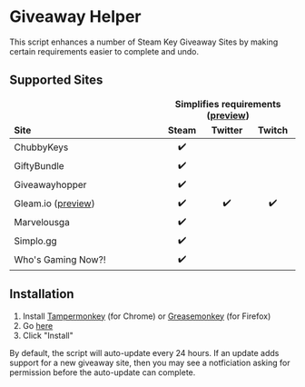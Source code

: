 # Giveaway Helper
This script enhances a number of Steam Key Giveaway Sites by making certain requirements easier to complete and undo.

## Supported Sites

<table width="500px">
  <thead>
    <tr>
      <td rowspan="2" width="250px" valign="bottom"><strong>Site</strong></td>
      <td colspan="3" width="400px" align="center"><strong>Simplifies requirements (<a href="https://raw.githubusercontent.com/Citrinate/giveawayHelper/master/images/marvelous.png">preview</a>)</strong></td>
    </tr>
    <tr>
      <td align="center"><strong>Steam</strong></td>
      <td align="center"><strong>Twitter</strong></td>
      <td align="center"><strong>Twitch</strong></td>
    </tr>
  </thead>
  <tbody>
    <tr><td>ChubbyKeys</td><td align="center">✔️</td><td></td><td></td></tr>
    <tr><td>GiftyBundle</td><td align="center">✔️</td><td></td><td></td></tr>
    <tr><td>Giveawayhopper</td><td align="center">✔️</td><td></td><td></td></tr>
    <tr><td>Gleam.io (<a href="https://raw.githubusercontent.com/Citrinate/giveawayHelper/master/images/gleam.png">preview</a>)</td><td align="center">✔️</td><td align="center">✔️</td><td align="center">✔️</td></tr>
    <tr><td>Marvelousga</td><td align="center">✔️</td><td></td><td></td></tr>
    <tr><td>Simplo.gg</td><td align="center">✔️</td><td></td><td></td></tr>
    <tr><td>Who's Gaming Now?!</td><td align="center">✔️</td><td></td><td></td></tr>
  </tbody>
</table>

## Installation
1. Install [Tampermonkey](https://chrome.google.com/webstore/detail/tampermonkey/dhdgffkkebhmkfjojejmpbldmpobfkfo) (for Chrome) or [Greasemonkey](https://addons.mozilla.org/en-US/firefox/addon/greasemonkey/) (for Firefox)
2. Go [here](https://raw.githubusercontent.com/Citrinate/giveawayHelper/master/giveawayHelper.user.js)
3. Click "Install"

By default, the script will auto-update every 24 hours.  If an update adds support for a new giveaway site, then you may see a notficiation asking for permission before the auto-update can complete.
